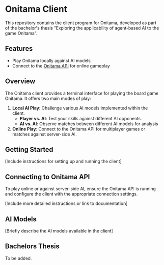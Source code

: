 # Onitama Client

This repository contains the client program for Onitama, developed as part of the bachelor's thesis "Exploring the applicability of agent-based AI to the game Onitama".

## Features

- Play Onitama locally against AI models
- Connect to the [Onitama API](https://github.com/yourusername/Onitama-api) for online gameplay

## Overview

The Onitama client provides a terminal interface for playing the board game Onitama. It offers two main modes of play:

1. **Local AI Play**: Challenge various AI models implemented within the client.
   - **Player vs. AI**: Test your skills against different AI opponents.
   - **AI vs. AI**: Observe matches between different AI models for analysis
3. **Online Play**: Connect to the Onitama API for multiplayer games or matches against server-side AI.

## Getting Started

[Include instructions for setting up and running the client]

## Connecting to Onitama API

To play online or against server-side AI, ensure the Onitama API is running and configure the client with the appropriate connection settings.

[Include more detailed instructions or link to documentation]

## AI Models

[Briefly describe the AI models available in the client]

## Bachelors Thesis

To be added.
